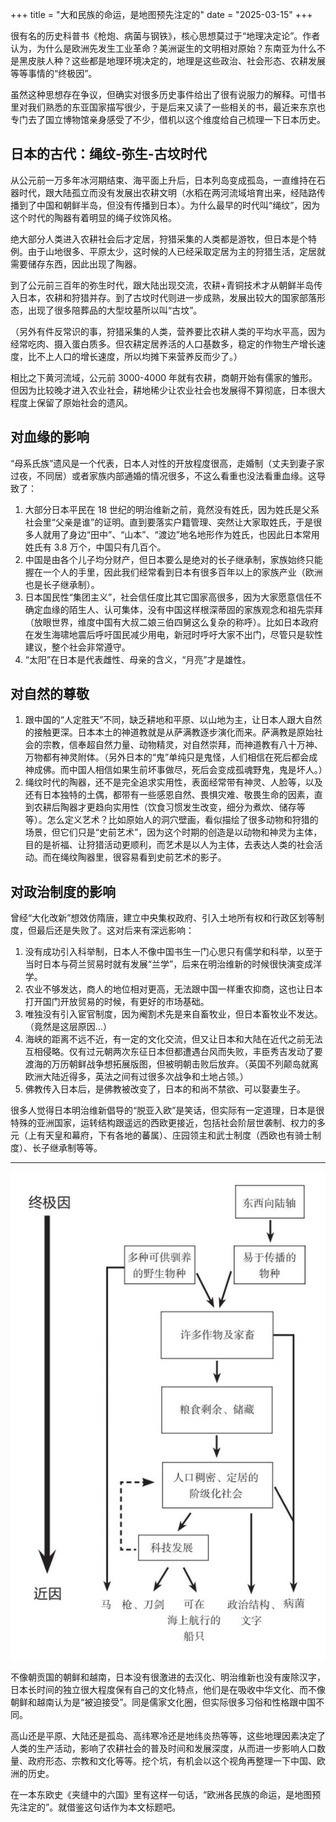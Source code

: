 +++
title = "大和民族的命运，是地图预先注定的"
date = "2025-03-15"
+++

很有名的历史科普书《枪炮、病菌与钢铁》，核心思想莫过于“地理决定论”。作者认为，为什么是欧洲先发生工业革命？美洲诞生的文明相对原始？东南亚为什么不是黑皮肤人种？这些都是地理环境决定的，地理是这些政治、社会形态、农耕发展等等事情的“终极因”。

虽然这种思想存在争议，但确实对很多历史事件给出了很有说服力的解释。可惜书里对我们熟悉的东亚国家描写很少，于是后来又读了一些相关的书，最近来东京也专门去了国立博物馆亲身感受了不少，借机以这个维度给自己梳理一下日本历史。

## 日本的古代：绳纹-弥生-古坟时代

从公元前一万多年冰河期结束、海平面上升后，日本列岛变成孤岛，一直维持在石器时代，跟大陆孤立而没有发展出农耕文明（水稻在两河流域培育出来，经陆路传播到了中国和朝鲜半岛，但没有传播到日本）。为什么最早的时代叫“绳纹”，因为这个时代的陶器有着明显的绳子纹饰风格。

绝大部分人类进入农耕社会后才定居，狩猎采集的人类都是游牧，但日本是个特例。由于山地很多、平原太少，这时候的人已经采取定居为主的狩猎生活，定居就需要储存东西，因此出现了陶器。

到了公元前三百年的弥生时代，跟大陆出现交流，农耕+青铜技术才从朝鲜半岛传入日本，农耕和狩猎并存。到了古坟时代则进一步成熟，发展出较大的国家部落形态，出现了很多陪葬品的大型坟墓所以叫“古坟”。

（另外有件反常识的事，狩猎采集的人类，营养要比农耕人类的平均水平高，因为经常吃肉、摄入蛋白质多。但农耕定居养活的人口基数多，稳定的作物生产增长速度，比不上人口的增长速度，所以均摊下来营养反而少了。）

相比之下黄河流域，公元前 3000-4000 年就有农耕，商朝开始有儒家的雏形。但因为比较晚才进入农业社会，耕地稀少让农业社会也发展得不算彻底，日本很大程度上保留了原始社会的遗风。

## 对血缘的影响

“母系氏族”遗风是一个代表，日本人对性的开放程度很高，走婚制（丈夫到妻子家过夜，不同居）或者家族内部通婚的情况很多，不这么看重也没法看重血缘。这导致了：

1. 大部分日本平民在 18 世纪的明治维新之前，竟然没有姓氏，因为姓氏是父系社会里“父亲是谁”的证明。直到要落实户籍管理、突然让大家取姓氏，于是很多人就用了身边“田中”、“山本”、“渡边”地名地形作为姓氏，也因此日本常用姓氏有 3.8 万个，中国只有几百个。
2. 中国是由各个儿子均分财产，但日本要么是绝对的长子继承制，家族始终只能握在一个人的手里，因此我们经常看到日本有很多百年以上的家族产业（欧洲也是长子继承制）。
3. 日本国民性“集团主义”，社会信任度比其它国家高很多，因为大家愿意信任不确定血缘的陌生人、认可集体，没有中国这样根深蒂固的家族观念和祖先崇拜（放眼世界，维度中国有大叔二娘三伯四舅这么复杂的称呼）。比如日本政府在发生海啸地震后呼吁国民减少用电，新冠时呼吁大家不出门，尽管只是软性建议，整个社会非常遵守。
4. “太阳”在日本是代表雌性、母亲的含义，“月亮”才是雄性。

## 对自然的尊敬

1. 跟中国的“人定胜天”不同，缺乏耕地和平原、以山地为主，让日本人跟大自然的接触更深。日本本土的神道教就是从萨满教逐步演化而来。萨满教是原始社会的宗教，信奉超自然力量、动物精灵，对自然崇拜，而神道教有八十万神、万物都有神灵附体。（另外日本的“鬼”单纯只是鬼怪，人们相信在死后都会成神成佛。而中国人相信如果生前坏事做尽，死后会变成孤魂野鬼，鬼是坏人。）
2. 绳纹时代的陶器，还不是完全追求实用性，表面经常带有神灵、人脸等，以及还有日本独特的土偶，都带有一些感恩自然、畏惧灾难、敬畏生命的因素，直到农耕后陶器才更趋向实用性（饮食习惯发生改变，细分为煮炊、储存等等）。怎么定义艺术？比如原始人的洞穴壁画，看似描绘了很多动物和狩猎的场景，但它们只是“史前艺术”，因为这个时期的创造是以动物和神灵为主体，目的是祈福、让狩猎活动更顺利，而艺术是以人为主体，去表达人类的社会活动。而在绳纹陶器里，很容易看到史前艺术的影子。

## 对政治制度的影响
曾经“大化改新”想效仿隋唐，建立中央集权政府、引入土地所有权和行政区划等制度，但最后还是失败了。这对后来有深远影响：
1. 没有成功引入科举制，日本人不像中国书生一门心思只有儒学和科举，以至于当时日本与荷兰贸易时就有发展“兰学”，后来在明治维新的时候很快演变成洋学。
2. 农业不够发达，商人的地位相对更高，无法跟中国一样重农抑商，这也让日本打开国门开放贸易的时候，有更好的市场基础。
3. 唯独没有引入宦官制度，因为阉割术先是来自畜牧业，但日本畜牧业不发达。（竟然是这层原因…）
4. 海峡的距离不远不近，有一定的文化交流，但又让日本和大陆在近代之前无法互相侵略。仅有过元朝两次东征日本但都遭遇台风而失败，丰臣秀吉发动了要渡海的万历朝鲜战争想拓展版图，但被明朝击败后放弃。（英国不列颠岛就离欧洲大陆近得多，英法之间有过很多次战争和土地占领。）
5. 佛教传入日本后，是佛教被改变了，日本的和尚不禁欲、可以娶妻生子。

很多人觉得日本明治维新倡导的“脱亚入欧”是笑话，但实际有一定道理，日本是很特殊的亚洲国家，运转结构跟遥远的西欧更接近，包括社会阶层世袭制、权力的多元（上有天皇和幕府，下有各地的蕃属）、庄园领主和武士制度（西欧也有骑士制度）、长子继承制等等。

---

![](assets/images/Guns_Germs_and_Steel.png)

不像朝贡国的朝鲜和越南，日本没有很激进的去汉化、明治维新也没有废除汉字，日本长时间的独立很大程度保有自己的文化特点，他们是在吸收中华文化、而不像朝鲜和越南认为是“被迫接受”。同是儒家文化圈，但实际很多习俗和性格跟中国不同。

高山还是平原、大陆还是孤岛、高纬寒冷还是地纬炎热等等，这些地理因素决定了人类的生产活动，影响了农耕社会的普及时间和发展深度，从而进一步影响人口数量、政府形态、宗教和文化等等。挖个坑，有机会以这个视角再整理一下中国、欧洲的历史。

在一本东欧史《夹缝中的六国》里有这样一句话，“欧洲各民族的命运，是地图预先注定的”。就借鉴这句话作为本文标题吧。